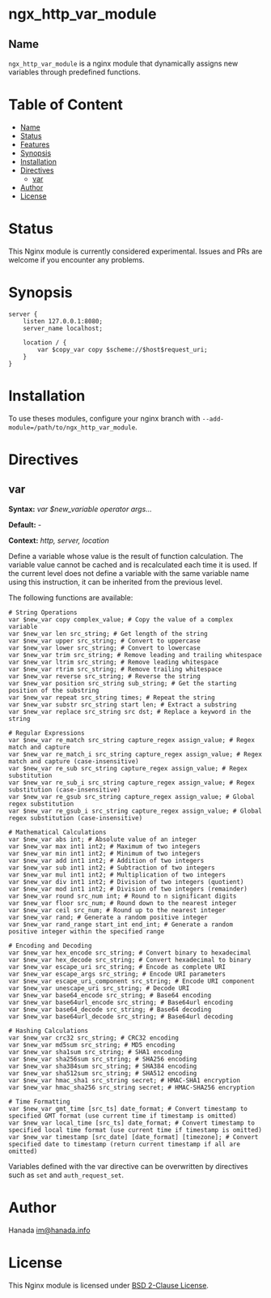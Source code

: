 # ngx_http_var_module

## Name

`ngx_http_var_module` is a nginx module that dynamically assigns new variables through predefined functions.

# Table of Content

- [Name](#name)
- [Status](#status)
- [Features](#features)
- [Synopsis](#synopsis)
- [Installation](#installation)
- [Directives](#directives)
  - [var](#var)
- [Author](#author)
- [License](#license)

# Status

This Nginx module is currently considered experimental. Issues and PRs are welcome if you encounter any problems.

# Synopsis

```nginx
server {
    listen 127.0.0.1:8080;
    server_name localhost;

    location / {
        var $copy_var copy $scheme://$host$request_uri;
    }
}
```

# Installation

To use theses modules, configure your nginx branch with `--add-module=/path/to/ngx_http_var_module`.

# Directives

## var

**Syntax:** *var $new_variable operator args...*

**Default:** *-*

**Context:** *http, server, location*

Define a variable whose value is the result of function calculation. The variable value cannot be cached and is recalculated each time it is used. If the current level does not define a variable with the same variable name using this instruction, it can be inherited from the previous level.

The following functions are available:
```nginx
# String Operations
var $new_var copy complex_value; # Copy the value of a complex variable
var $new_var len src_string; # Get length of the string
var $new_var upper src_string; # Convert to uppercase
var $new_var lower src_string; # Convert to lowercase
var $new_var trim src_string; # Remove leading and trailing whitespace
var $new_var ltrim src_string; # Remove leading whitespace
var $new_var rtrim src_string; # Remove trailing whitespace
var $new_var reverse src_string; # Reverse the string
var $new_var position src_string sub_string; # Get the starting position of the substring
var $new_var repeat src_string times; # Repeat the string
var $new_var substr src_string start len; # Extract a substring
var $new_var replace src_string src dst; # Replace a keyword in the string

# Regular Expressions
var $new_var re_match src_string capture_regex assign_value; # Regex match and capture
var $new_var re_match_i src_string capture_regex assign_value; # Regex match and capture (case-insensitive)
var $new_var re_sub src_string capture_regex assign_value; # Regex substitution
var $new_var re_sub_i src_string capture_regex assign_value; # Regex substitution (case-insensitive)
var $new_var re_gsub src_string capture_regex assign_value; # Global regex substitution
var $new_var re_gsub_i src_string capture_regex assign_value; # Global regex substitution (case-insensitive)

# Mathematical Calculations
var $new_var abs int; # Absolute value of an integer
var $new_var max int1 int2; # Maximum of two integers
var $new_var min int1 int2; # Minimum of two integers
var $new_var add int1 int2; # Addition of two integers
var $new_var sub int1 int2; # Subtraction of two integers
var $new_var mul int1 int2; # Multiplication of two integers
var $new_var div int1 int2; # Division of two integers (quotient)
var $new_var mod int1 int2; # Division of two integers (remainder)
var $new_var round src_num int; # Round to n significant digits
var $new_var floor src_num; # Round down to the nearest integer
var $new_var ceil src_num; # Round up to the nearest integer
var $new_var rand; # Generate a random positive integer
var $new_var rand_range start_int end_int; # Generate a random positive integer within the specified range

# Encoding and Decoding
var $new_var hex_encode src_string; # Convert binary to hexadecimal
var $new_var hex_decode src_string; # Convert hexadecimal to binary
var $new_var escape_uri src_string; # Encode as complete URI
var $new_var escape_args src_string; # Encode URI parameters
var $new_var escape_uri_component src_string; # Encode URI component
var $new_var unescape_uri src_string; # Decode URI
var $new_var base64_encode src_string; # Base64 encoding
var $new_var base64url_encode src_string; # Base64url encoding
var $new_var base64_decode src_string; # Base64 decoding
var $new_var base64url_decode src_string; # Base64url decoding

# Hashing Calculations
var $new_var crc32 src_string; # CRC32 encoding
var $new_var md5sum src_string; # MD5 encoding
var $new_var sha1sum src_string; # SHA1 encoding
var $new_var sha256sum src_string; # SHA256 encoding
var $new_var sha384sum src_string; # SHA384 encoding
var $new_var sha512sum src_string; # SHA512 encoding
var $new_var hmac_sha1 src_string secret; # HMAC-SHA1 encryption
var $new_var hmac_sha256 src_string secret; # HMAC-SHA256 encryption

# Time Formatting
var $new_var gmt_time [src_ts] date_format; # Convert timestamp to specified GMT format (use current time if timestamp is omitted)
var $new_var local_time [src_ts] date_format; # Convert timestamp to specified local time format (use current time if timestamp is omitted)
var $new_var timestamp [src_date] [date_format] [timezone]; # Convert specified date to timestamp (return current timestamp if all are omitted)
```

Variables defined with the var directive can be overwritten by directives such as `set` and `auth_request_set`.

# Author

Hanada im@hanada.info

# License

This Nginx module is licensed under [BSD 2-Clause License](LICENSE).
